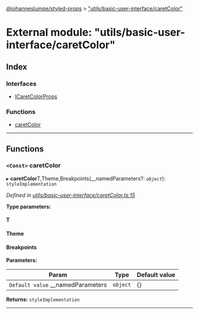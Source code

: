 [@johanneslumpe/styled-props](../README.md) > ["utils/basic-user-interface/caretColor"](../modules/_utils_basic_user_interface_caretcolor_.md)

# External module: "utils/basic-user-interface/caretColor"

## Index

### Interfaces

* [ICaretColorProps](../interfaces/_utils_basic_user_interface_caretcolor_.icaretcolorprops.md)

### Functions

* [caretColor](_utils_basic_user_interface_caretcolor_.md#caretcolor)

---

## Functions

<a id="caretcolor"></a>

### `<Const>` caretColor

▸ **caretColor**T,Theme,Breakpoints(__namedParameters?: *`object`*): `styleImplementation`

*Defined in [utils/basic-user-interface/caretColor.ts:15](https://github.com/johanneslumpe/styled-props/blob/3abf398/src/utils/basic-user-interface/caretColor.ts#L15)*

**Type parameters:**

#### T 
#### Theme 
#### Breakpoints 
**Parameters:**

| Param | Type | Default value |
| ------ | ------ | ------ |
| `Default value` __namedParameters | `object` |  {} |

**Returns:** `styleImplementation`

___

